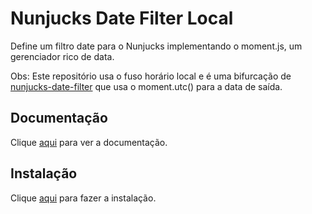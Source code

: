 # Nunjucks Date Filter Local

Define um filtro date para o Nunjucks implementando o moment.js, um gerenciador rico de data.

Obs: Este repositório usa o fuso horário local e é uma bifurcação de [nunjucks-date-filter](nunjucks-date-filter.md) que usa o moment.utc() para a data de saída. 

## Documentação

Clique [aqui](https://github.com/breeswish/nunjucks-date-filter-local) para ver a documentação.

## Instalação

Clique [aqui](https://www.npmjs.com/package/nunjucks-date-filter-local) para fazer a instalação.
